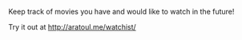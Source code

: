 Keep track of movies you have and would like to watch in the future!

Try it out at http://aratoul.me/watchist/
